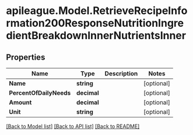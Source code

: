 # apileague.Model.RetrieveRecipeInformation200ResponseNutritionIngredientBreakdownInnerNutrientsInner

## Properties

Name | Type | Description | Notes
------------ | ------------- | ------------- | -------------
**Name** | **string** |  | [optional] 
**PercentOfDailyNeeds** | **decimal** |  | [optional] 
**Amount** | **decimal** |  | [optional] 
**Unit** | **string** |  | [optional] 

[[Back to Model list]](../README.md#documentation-for-models) [[Back to API list]](../README.md#documentation-for-api-endpoints) [[Back to README]](../README.md)

